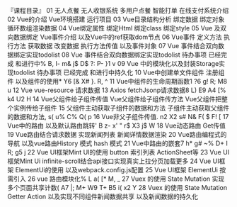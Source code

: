 『课程目录』
01 无人点餐 无人收银系统 多用户点餐 智能打单 在线支付系统介绍
02 Vue的介绍 Vue环境搭建  运行项目
03 Vue目录结构分析  绑定数据 绑定对象 循环数组渲染数据
04 Vue绑定属性 绑定Html  绑定class  绑定style
05 Vue 及双向数据绑定 Vue事件介绍 以及Vue中的ref获取dom节点
06 Vue事件 定义方法 执行方法  获取数据 改变数据 执行方法传值 以及事件对象 
07 Vue 事件结合双向数据绑定实现todolist
08 Vue 事件结合双向数据绑定实现todolist 待办事项 已经完成 和进行中% B, I- m& j$ D$ ?: P- }1 v
09 Vue 中的模块化以及封装Storage实现todolist 待办事项 已经完成 和进行中持久化
10 Vue中创建单文件组件 注册组件  以及组件的使用* Y6 [& X# }. R, ^
11 Vue中组件的生命周期函数1 ?6 g! R; M8 u
12 Vue vue-resource 请求数据
13 Axios  fetchJsonp请求数据8 L) E9 A4 [% k4 U2 H
14 Vue父组件给子组件传值 Vue父组件给子组件传方法  Vue父组件把整个实例传给子组件
15 父组件主动获取子组件的数据和方法   子组件主动获取父组件的数据和方法, s( u% C% Q( p
16 Vue非父子组件传值. n2 X2 s# N& F( \$ F! [
17 Vue中的路由 以及默认路由跳转' B  z- x' \" r$ X3 j$ W
18 Vue动态路由 Get传值
19 Vue路由结合请求数据 实现新闻列表 新闻详情数据渲染
20 Vue路由编程式的导航  以及vue路由History 模式 hash 模式
21 Vue中路由的嵌套7 h* g# ~% D+ I  R; g5 j
22 Vue UI框架Mint UI的使用  button  索引列表  ActionSheet等
23 Vue UI框架Mint Ui  infinite-scroll结合api接口实现真实上拉分页加载更多
24 Vue UI框架 ElementUi的使用 以及webpack.config.js配置
25 Vue UI框架 ElementUi 按需引入
26 vue 路由模块化% L  a( [* M, _
27 Vuex 的使用 State  Mutation  实现多个页面共享计数( A7 |; M+ W9 T+ B5 i( x2 Y
28 Vuex 的使用 State  Mutation Getter Action  以及实现不同组件新闻数据共享 以及新闻数据的持久化  
